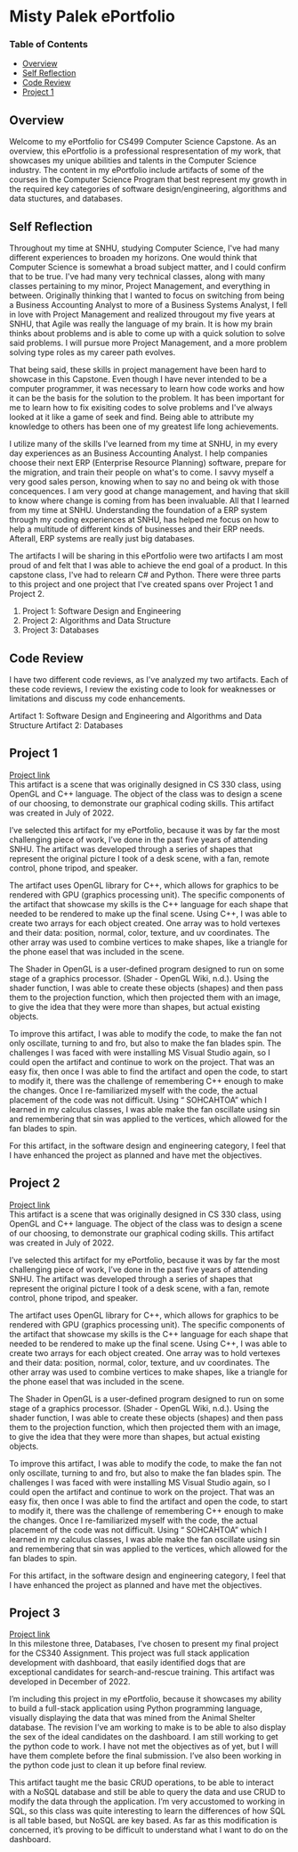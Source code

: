 # Misty Palek ePortfolio

### Table of Contents
* [Overview](#overview)
* [Self Reflection](#self-reflection)
* [Code Review](#codereview)
* [Project 1](#project-1)

## Overview
Welcome to my ePortfolio for CS499 Computer Science Capstone.  As an overview, this ePortfolio is a professional respresentation of my work, that showcases my unique abilities and talents in the Computer Science industry.  The content in my ePortfolio include artifacts of some of the courses in the Computer Science Program that best represent my growth in the required key categories of software design/engineering, algorithms and data stuctures, and databases.

## Self Reflection
Throughout my time at SNHU, studying Computer Science, I've had many different experiences to broaden my horizons.  One would think that Computer Science is somewhat a broad subject matter, and I could confirm that to be true.  I've had many very technical classes, along with many classes pertaining to my minor, Project Management, and everything in between.  Originally thinking that I wanted to focus on switching from being a Business Accounting Analyst to more of a Business Systems Analyst, I fell in love with Project Management and realized througout my five years at SNHU, that Agile was really the language of my brain.  It is how my brain thinks about problems and is able to come up with a quick solution to solve said problems. I will pursue more Project Management, and a more problem solving type roles as my career path evolves. 

That being said, these skills in project management have been hard to showcase in this Capstone.  Even though I have never intended to be a computer programmer, it was necessary to learn how code works and how it can be the basis for the solution to the problem.  It has been important for me to learn how to fix exisiting codes to solve problems and I've always looked at it like a game of seek and find.  Being able to attribute my knowledge to others has been one of my greatest life long achievements.  

I utilize many of the skills I've learned from my time at SNHU, in my every day experiences as an Business Accounting Analyst.  I help companies choose their next ERP (Enterprise Resource Planning) software, prepare for the migration, and train their people on what's to come.  I savvy myself a very good sales person, knowing when to say no and being ok with those concequences. I am very good at change management, and having that skill to know where change is coming from has been invaluable.  All that I learned from my time at SNHU.  Understanding the foundation of a ERP system through my coding experiences at SNHU, has helped me focus on how to help a multitude of different kinds of businesses and their ERP needs.  Afterall, ERP systems are really just big databases. 

The artifacts I will be sharing in this ePortfolio were two artifacts I am most proud of and felt that I was able to achieve the end goal of a product.  In this capstone class, I've had to relearn C# and Python. There were three parts to this project and one project that I've created spans over Project 1 and Project 2.  

1. Project 1: Software Design and Engineering
2. Project 2: Algorithms and Data Structure
3. Project 3: Databases

## Code Review
I have two different code reviews, as I've analyzed my two artifacts.  Each of these code reviews, I review the existing code to look for weaknesses or limitations and discuss my code enhancements.  

Artifact 1: Software Design and Engineering and Algorithms and Data Structure
Artifact 2: Databases

## Project 1
[Project link](https://github.com/mistypalek/mistypalek.github.io/tree/main/Project%201)<br />
This artifact is a scene that was originally designed in CS 330 class, using OpenGL and C++ language. The object of the class was to design a scene of our choosing, to demonstrate our graphical coding skills.  This artifact was created in July of 2022. <br /> 

I’ve selected this artifact for my ePortfolio, because it was by far the most challenging piece of work, I’ve done in the past five years of attending SNHU.   The artifact was developed through a series of shapes that represent the original picture I took of a desk scene, with a fan, remote control, phone tripod, and speaker. 

The artifact uses OpenGL library for C++, which allows for graphics to be rendered with GPU (graphics processing unit).  The specific components of the artifact that showcase my skills is the C++ language for each shape that needed to be rendered to make up the final scene.  Using C++, I was able to create two arrays for each object created.  One array was to hold vertexes and their data: position, normal, color, texture, and uv coordinates. The other array was used to combine vertices to make shapes, like a triangle for the phone easel that was included in the scene.<br />

The Shader in OpenGL is a user-defined program designed to run on some stage of a graphics processor. (Shader - OpenGL Wiki, n.d.). Using the shader function, I was able to create these objects (shapes) and then pass them to the projection function, which then projected them with an image, to give the idea that they were more than shapes, but actual existing objects.<br />

To improve this artifact, I was able to modify the code, to make the fan not only oscillate, turning to and fro, but also to make the fan blades spin.  The challenges I was faced with were installing MS Visual Studio again, so I could open the artifact and continue to work on the project. That was an easy fix, then once I was able to find the artifact and open the code, to start to modify it, there was the challenge of remembering C++ enough to make the changes.  Once I re-familiarized myself with the code, the actual placement of the code was not difficult.  Using “ SOHCAHTOA” which I learned in my calculus classes, I was able make the fan oscillate using sin and remembering that sin was applied to the vertices, which allowed for the fan blades to spin. <br />

For this artifact, in the software design and engineering category, I feel that I have enhanced the project as planned and have met the objectives.<br />


## Project 2
[Project link](https://github.com/mistypalek/mistypalek.github.io/tree/main/Project%202)<br />
This artifact is a scene that was originally designed in CS 330 class, using OpenGL and C++ language. The object of the class was to design a scene of our choosing, to demonstrate our graphical coding skills.  This artifact was created in July of 2022. <br /> 

I’ve selected this artifact for my ePortfolio, because it was by far the most challenging piece of work, I’ve done in the past five years of attending SNHU.   The artifact was developed through a series of shapes that represent the original picture I took of a desk scene, with a fan, remote control, phone tripod, and speaker. 

The artifact uses OpenGL library for C++, which allows for graphics to be rendered with GPU (graphics processing unit).  The specific components of the artifact that showcase my skills is the C++ language for each shape that needed to be rendered to make up the final scene.  Using C++, I was able to create two arrays for each object created.  One array was to hold vertexes and their data: position, normal, color, texture, and uv coordinates. The other array was used to combine vertices to make shapes, like a triangle for the phone easel that was included in the scene.<br />

The Shader in OpenGL is a user-defined program designed to run on some stage of a graphics processor. (Shader - OpenGL Wiki, n.d.). Using the shader function, I was able to create these objects (shapes) and then pass them to the projection function, which then projected them with an image, to give the idea that they were more than shapes, but actual existing objects.<br />

To improve this artifact, I was able to modify the code, to make the fan not only oscillate, turning to and fro, but also to make the fan blades spin.  The challenges I was faced with were installing MS Visual Studio again, so I could open the artifact and continue to work on the project. That was an easy fix, then once I was able to find the artifact and open the code, to start to modify it, there was the challenge of remembering C++ enough to make the changes.  Once I re-familiarized myself with the code, the actual placement of the code was not difficult.  Using “ SOHCAHTOA” which I learned in my calculus classes, I was able make the fan oscillate using sin and remembering that sin was applied to the vertices, which allowed for the fan blades to spin. <br />

For this artifact, in the software design and engineering category, I feel that I have enhanced the project as planned and have met the objectives.<br />

## Project 3
[Project link](https://github.com/mistypalek/mistypalek.github.io/tree/main/Project%203)<br />
In this milestone three, Databases, I’ve chosen to present my final project for the CS340 Assignment.  This project was full stack application development with dashboard, that easily identified dogs that are exceptional candidates for search-and-rescue training.  This artifact was developed in December of 2022. 

I’m including this project in my ePortfolio, because it showcases my ability to build a full-stack application using Python programming language, visually displaying the data that was mined from the Animal Shelter database.  The revision I’ve am working to make is to be able to also display the sex of the ideal candidates on the dashboard.  I am still working to get the python code to work.  I have not met the objectives as of yet, but I will have them complete before the final submission.  I’ve also been working in the python code just to clean it up before final review. 

This artifact taught me the basic CRUD operations, to be able to interact with a NoSQL database and still be able to query the data and use CRUD to modify the data through the application. I’m very accustomed to working in SQL, so this class was quite interesting to learn the differences of how SQL is all table based, but NoSQL are key based.  As far as this modification is concerned, it’s proving to be difficult to understand what I want to do on the dashboard.  


